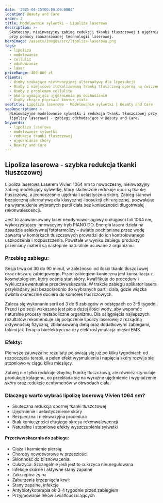 ```yaml
---
date: '2025-04-15T00:00:00.000Z'
location: Beauty and Care
order: 2
title: Modelowanie sylwetki - Lipoliza laserowa
description: >-
  Skuteczny, nieinwazyjny zabieg redukcji tkanki tłuszczowej i ujędrniania skóry
  przy pomocy zaawansowanej technologii laserowej.
heroImage: /assets/images/src/lipoliza-laserowa.png
tags:
  - lipoliza
  - modelowanie
  - cellulit
  - odchudzanie
  - laser
priceRange: 400-800 zł
clients:
  - Osoby szukające nieinwazyjnej alternatywy dla liposukcji
  - Osoby z miejscowo zlokalizowaną tkanką tłuszczową oporną na ćwiczenia
  - Osoby z problemem cellulitu
  - Skóra wymagająca ujędrnienia po odchudzaniu
  - Osoby chcące poprawić kontur ciała
seoTitle: Lipoliza laserowa - Modelowanie sylwetki | Beauty and Care
seoDescription: >-
  Nieinwazyjne modelowanie sylwetki i redukcja tkanki tłuszczowej przy pomocy
  lipolizy laserowej - zabiegi odchudzające w Beauty and Care.
keywords:
  - lipoliza laserowa
  - modelowanie sylwetki
  - redukcja tkanki tłuszczowej
  - ujędrnianie skóry
  - Beauty and Care
---
```


## Lipoliza laserowa - szybka redukcja tkanki tłuszczowej

Lipoliza laserowa Laserem Vivien 1064 nm to nowoczesny, nieinwazyjny zabieg modelujący sylwetkę, który skutecznie redukuje oporną tkankę tłuszczową, a jednocześnie ujędrnia i uelastycznia skórę. Zabieg stanowi bezpieczną alternatywę dla klasycznej liposukcji chirurgicznej, pozwalając na wysmuklenie wybranych partii ciała bez konieczności długotrwałej rekonwalescencji.

Jest to zaawansowany laser neodymowo-jagowy o długości fali 1064 nm, wykorzystujący innowacyjny tryb PIANO DO. Energia lasera działa na zasadzie selektywnej fototermolizy – światło pochłaniane przez wodę zawartą w komórkach tłuszczowych prowadzi do ich kontrolowanego uszkodzenia i rozpuszczenia. Powstałe w wyniku zabiegu produkty przemiany materii są następnie naturalnie usuwane z organizmu.

### Przebieg zabiegu:  

Sesja trwa od 30 do 90 minut, w zależności od ilości tkanki tłuszczowej oraz obszaru zabiegowego. Przed zabiegiem konieczna jest konsultacja z kosmetologiem, który ocenia stan skóry, kwalifikuje do procedury i wyklucza ewentualne przeciwwskazania. W trakcie zabiegu aplikator lasera przykładany jest bezpośrednio do wybranych partii ciała, gdzie wiązka światła skutecznie dociera do komórek tłuszczowych.

Zaleca się wykonanie serii od 3 do 5 zabiegów w odstępach co 3–5 tygodni. Przed i po sesji wskazane jest picie dużej ilości wody, aby wspomóc naturalne procesy metaboliczne organizmu. Dla osiągnięcia najlepszych rezultatów rekomenduje się połączenie lipolizy laserowej z rozsądną aktywnością fizyczną, zbilansowaną dietą oraz dodatkowymi zabiegami, takimi jak Terapia bioelektryczna czy elektrostymulacja mięśni EMS.

### Efekty:  

Pierwsze zauważalne rezultaty pojawiają się już po kilku tygodniach od rozpoczęcia terapii, a pełen efekt wysmuklenia i napięcia skóry rozwija się stopniowo w ciągu kilku miesięcy.  

Zabieg nie tylko redukuje zbędną tkankę tłuszczową, ale również stymuluje produkcję kolagenu, co przekłada się na wyraźne ujędrnienie i wygładzenie skóry oraz redukcję centymetrów w obwodach ciała.

### Dlaczego warto wybrać lipolizę laserową Vivien 1064 nm?

  

* Skuteczna redukcja opornej tkanki tłuszczowej  
* Ujędrnienie i uelastycznienie skóry  
* Bezpieczna i nieinwazyjna procedura  
* Brak konieczności długiego okresu rekonwalescencji  
* Naturalne i stopniowe efekty wyszczuplenia sylwetki

#### Przeciwwskazania do zabiegu:

* Ciąża i karmienie piersią:
* Choroby nowotworowe w przeszłości
* Skłonność do bliznowacenia:
* Cukrzyca: Szczególnie jeśli jest to cukrzyca nieuregulowana
* Infekcje skórne i aktywne stany zapalne
* Zakrzepica żylna
* Zaburzenia krzepnięcia krwi:
* Stany zapalne, infekcje
* Antybiotykoterapia ok 3-4 tygodnie przed zabiegiem
* Przyjmowanie leków światłouczulających
